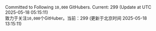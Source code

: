 Committed to Following `10,000` GitHubers. Current: <!-- FOLLOWING_COUNT -->299<!-- FOLLOWING_COUNT --> (Update at UTC <!-- LAST_UPDATED -->2025-05-18 05:15:11<!-- LAST_UPDATED -->)<br>
致力于关注`10,000`个GitHuber。当前：<!-- FOLLOWING_COUNT -->299<!-- FOLLOWING_COUNT --> (更新于北京时间 <!-- LAST_UPDATED_CST -->2025-05-18 13:15:11<!-- LAST_UPDATED_CST -->)
